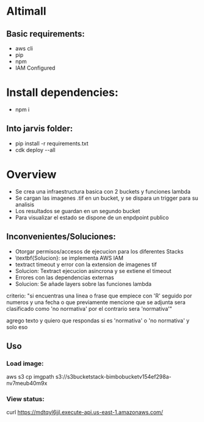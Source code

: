 # AItimall
## Basic requirements:
- aws cli
- pip
- npm
- IAM Configured

# Install dependencies:
- npm i

## Into jarvis folder:
- pip install -r requirements.txt
- cdk deploy --all

# Overview
- Se crea una infraestructura basica con 2 buckets y funciones lambda 
- Se cargan las imagenes .tif en un bucket, y se dispara un trigger para su analisis
- Los resultados se guardan en un segundo bucket
- Para visualizar el estado se dispone de un enpdpoint publico

## Inconvenientes/Soluciones:
- Otorgar permisos/accesos de ejecucion para los diferentes Stacks
- \textbf{Solucion}: se implementa AWS IAM
- textract timeout y error con la extension de imagenes tif
- Solucion: Textract ejecucion asincrona y se extiene el timeout 
- Errores con las dependencias externas
- Solucion: Se añade layers sobre las funciones lambda

criterio: "si encuentras una linea o frase que empiece con 'R' seguido por numeros y una fecha o que previamente mencione que se adjunta sera clasificado como 'no normativa' por el contrario sera 'normativa'"

agrego texto y quiero que respondas si es 'normativa' o 'no normativa' y solo eso

## Uso
### Load image:
aws s3 cp imgpath s3://s3bucketstack-bimbobucketv154ef298a-nv7meub40m9x

### View status:
curl https://mdtqyl6jjl.execute-api.us-east-1.amazonaws.com/